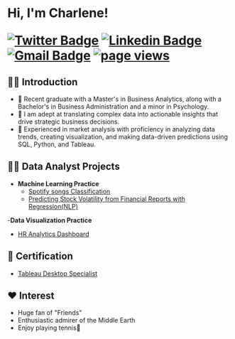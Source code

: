 <h1>Hi, I'm Charlene! <br/>


[![Twitter Badge](https://img.shields.io/badge/-@charlenedeng-1ca0f1?style=flat-square&labelColor=1ca0f1&logo=twitter&logoColor=white&link=https://twitter.com/sakshamtaneja00)](https://twitter.com/CharleneDe70238) [![Linkedin Badge](https://img.shields.io/badge/-charlenedeng-blue?style=flat-square&logo=Linkedin&logoColor=white&link=https://www.linkedin.com/in/tanejasaksham/)](https://www.linkedin.com/in/charlenedeng/) 
[![Gmail Badge](https://img.shields.io/badge/-charlenedeng-c14438?style=flat-square&logo=Gmail&logoColor=white&link=mailto:sakshamtaneja7861@gmail.com)](mailto:charlenedeng@brandeis.edu)
  <a href="https://github.com/CharleneDeng169">
    <img src="https://komarev.com/ghpvc/?username=CharleneDeng169" alt="page views">
  </a>


<h2> 🧑‍🎓 Introduction </h2>

-  💬 Recent graduate with a Master's in Business Analytics, along with a Bachelor's in Business Administration and a minor in Psychology.
-  💪  I am adept at translating complex data into actionable insights that drive strategic business decisions.    
-  🌱 Experienced in market analysis with proficiency in analyzing data trends, creating visualization, and making data-driven predictions using SQL, Python, and Tableau.

<h2>👨‍💻 Data Analyst Projects</h2>

- <b>Machine Learning Practice </b>
  - [Spotify songs Classification](https://github.com/CharleneDeng169/Spotify-songs)
  - [Predicting Stock Volatility from Financial Reports with Regression(NLP)](https://github.com/CharleneDeng169/Predicting_Stock_Volatility)

-<b>Data Visualization Practice </b>
  - [HR Analytics Dashboard](https://public.tableau.com/app/profile/penghui.deng/viz/HRANALYTCISDASHBOARD/HRanalyticsdashboard)

<h2>📄 Certification</h2>

  - [Tableau Desktop Specialist](https://www.credly.com/badges/c8cdd32c-c562-491c-bb66-4ab8ee2da707/linked_in?t=s3rvda)

<h2>❤️ Interest</h2>

  - Huge fan of "Friends"
  - Enthusiastic admirer of the Middle Earth
  - Enjoy playing tennis🎾

